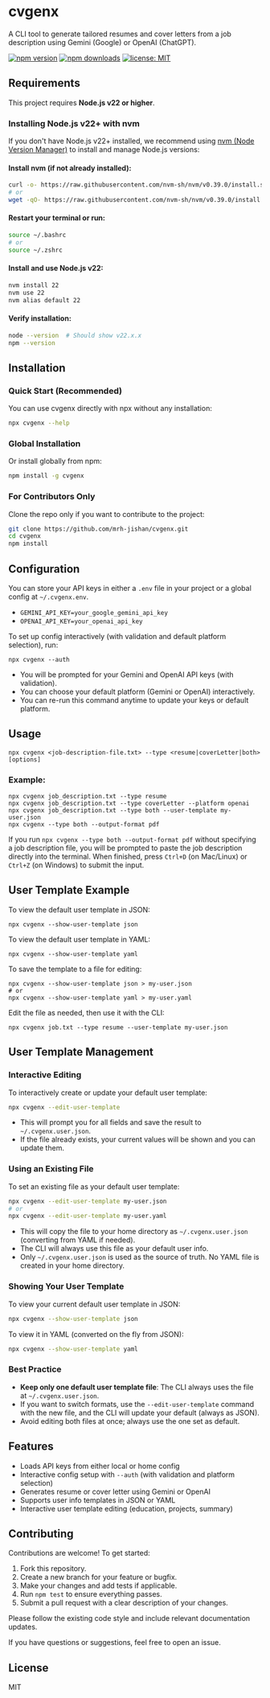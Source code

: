 # cvgenx

A CLI tool to generate tailored resumes and cover letters from a job description using Gemini (Google) or OpenAI (ChatGPT).

[![npm version](https://img.shields.io/npm/v/cvgenx.svg)](https://www.npmjs.com/package/cvgenx)
[![npm downloads](https://img.shields.io/npm/dm/cvgenx.svg)](https://www.npmjs.com/package/cvgenx)
[![license: MIT](https://img.shields.io/badge/license-MIT-green.svg)](LICENSE)

## Requirements

This project requires **Node.js v22 or higher**.

### Installing Node.js v22+ with nvm

If you don't have Node.js v22+ installed, we recommend using [nvm (Node Version Manager)](https://github.com/nvm-sh/nvm) to install and manage Node.js versions:

#### Install nvm (if not already installed):
```bash
curl -o- https://raw.githubusercontent.com/nvm-sh/nvm/v0.39.0/install.sh | bash
# or
wget -qO- https://raw.githubusercontent.com/nvm-sh/nvm/v0.39.0/install.sh | bash
```

#### Restart your terminal or run:
```bash
source ~/.bashrc
# or
source ~/.zshrc
```

#### Install and use Node.js v22:
```bash
nvm install 22
nvm use 22
nvm alias default 22
```

#### Verify installation:
```bash
node --version  # Should show v22.x.x
npm --version
```

## Installation

### Quick Start (Recommended)

You can use cvgenx directly with npx without any installation:

```bash
npx cvgenx --help
```

### Global Installation

Or install globally from npm:

```bash
npm install -g cvgenx
```

### For Contributors Only

Clone the repo only if you want to contribute to the project:

```bash
git clone https://github.com/mrh-jishan/cvgenx.git
cd cvgenx
npm install
```

## Configuration

You can store your API keys in either a `.env` file in your project or a global config at `~/.cvgenx.env`.

- `GEMINI_API_KEY=your_google_gemini_api_key`
- `OPENAI_API_KEY=your_openai_api_key`

To set up config interactively (with validation and default platform selection), run:

```
npx cvgenx --auth
```
- You will be prompted for your Gemini and OpenAI API keys (with validation).
- You can choose your default platform (Gemini or OpenAI) interactively.
- You can re-run this command anytime to update your keys or default platform.

## Usage

```
npx cvgenx <job-description-file.txt> --type <resume|coverLetter|both> [options]
```

### Example:

```
npx cvgenx job_description.txt --type resume
npx cvgenx job_description.txt --type coverLetter --platform openai
npx cvgenx job_description.txt --type both --user-template my-user.json
npx cvgenx --type both --output-format pdf
```

If you run `npx cvgenx --type both --output-format pdf` without specifying a job description file, you will be prompted to paste the job description directly into the terminal. When finished, press `Ctrl+D` (on Mac/Linux) or `Ctrl+Z` (on Windows) to submit the input.

## User Template Example

To view the default user template in JSON:
```
npx cvgenx --show-user-template json
```
To view the default user template in YAML:
```
npx cvgenx --show-user-template yaml
```
To save the template to a file for editing:
```
npx cvgenx --show-user-template json > my-user.json
# or
npx cvgenx --show-user-template yaml > my-user.yaml
```
Edit the file as needed, then use it with the CLI:
```
npx cvgenx job.txt --type resume --user-template my-user.json
```

## User Template Management

### Interactive Editing

To interactively create or update your default user template:
```sh
npx cvgenx --edit-user-template
```
- This will prompt you for all fields and save the result to `~/.cvgenx.user.json`.
- If the file already exists, your current values will be shown and you can update them.

### Using an Existing File

To set an existing file as your default user template:
```sh
npx cvgenx --edit-user-template my-user.json
# or
npx cvgenx --edit-user-template my-user.yaml
```
- This will copy the file to your home directory as `~/.cvgenx.user.json` (converting from YAML if needed).
- The CLI will always use this file as your default user info.
- Only `~/.cvgenx.user.json` is used as the source of truth. No YAML file is created in your home directory.

### Showing Your User Template

To view your current default user template in JSON:
```sh
npx cvgenx --show-user-template json
```
To view it in YAML (converted on the fly from JSON):
```sh
npx cvgenx --show-user-template yaml
```

### Best Practice

- **Keep only one default user template file**: The CLI always uses the file at `~/.cvgenx.user.json`.
- If you want to switch formats, use the `--edit-user-template` command with the new file, and the CLI will update your default (always as JSON).
- Avoid editing both files at once; always use the one set as default.

## Features
- Loads API keys from either local or home config
- Interactive config setup with `--auth` (with validation and platform selection)
- Generates resume or cover letter using Gemini or OpenAI
- Supports user info templates in JSON or YAML
- Interactive user template editing (education, projects, summary)

## Contributing

Contributions are welcome! To get started:

1. Fork this repository.
2. Create a new branch for your feature or bugfix.
3. Make your changes and add tests if applicable.
4. Run `npm test` to ensure everything passes.
5. Submit a pull request with a clear description of your changes.

Please follow the existing code style and include relevant documentation updates.

If you have questions or suggestions, feel free to open an issue.

## License

MIT
